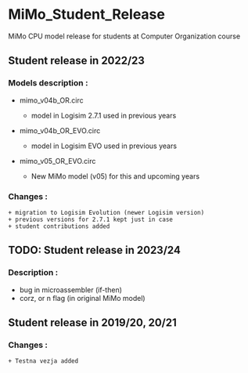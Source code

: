 # MiMo_Student_Release
MiMo CPU model release for students at Computer Organization course 

## Student release in 2022/23

### Models description :

 - mimo_v04b_OR.circ      
   - model in Logisim 2.7.1 used in previous years

- mimo_v04b_OR_EVO.circ  
  - model in Logisim EVO used in previous years

- mimo_v05_OR_EVO.circ   
  - New MiMo model (v05) for this and upcoming years

### Changes :
    + migration to Logisim Evolution (newer Logisim version)
    + previous versions for 2.7.1 kept just in case
    + student contributions added

## TODO: Student release in 2023/24

### Description :

 - bug in microassembler (if-then)
 - corz, or n flag (in original MiMo model)      

## Student release in 2019/20, 20/21

### Changes :
    + Testna vezja added 


